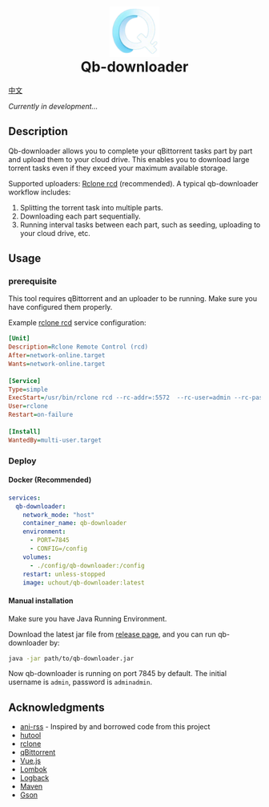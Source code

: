 <div align="center">
<img src="ui/public/android-chrome-512x512.png" height="100"/>
<h1 style="margin-top: 0">Qb-downloader</h1>
</div>


[中文](README-CN.md)

*Currently in development...*

## Description

Qb-downloader allows you to complete your qBittorrent tasks part by part and upload them to your cloud drive. This enables you to download large torrent tasks even if they exceed your maximum available storage.

Supported uploaders: [Rclone rcd](https://rclone.org/commands/rclone_rcd/) (recommended).
A typical qb-downloader workflow includes:
1. Splitting the torrent task into multiple parts.
2. Downloading each part sequentially.
3. Running interval tasks between each part, such as seeding, uploading to your cloud drive, etc.

## Usage

### prerequisite

This tool requires qBittorrent and an uploader to be running. Make sure you have configured them properly.

Example [rclone rcd](https://rclone.org/commands/rclone_rcd/) service configuration:
```ini
[Unit]
Description=Rclone Remote Control (rcd)
After=network-online.target
Wants=network-online.target

[Service]
Type=simple
ExecStart=/usr/bin/rclone rcd --rc-addr=:5572  --rc-user=admin --rc-pass="password"
User=rclone
Restart=on-failure

[Install]
WantedBy=multi-user.target
```
### Deploy

#### Docker (Recommended)

```yaml
services:
  qb-downloader:
    network_mode: "host"
    container_name: qb-downloader
    environment:
      - PORT=7845
      - CONFIG=/config
    volumes:
      - ./config/qb-downloader:/config
    restart: unless-stopped
    image: uchout/qb-downloader:latest
```
#### Manual installation
Make sure you have Java Running Environment.

Download the latest jar file from [release page](https://github.com/uchouT/qb-downloader/releases/latest), and you can run qb-downloader by:
```bash
java -jar path/to/qb-downloader.jar
```
Now qb-downloader is running on port 7845 by default. The initial username is `admin`, password is `adminadmin`. 

## Acknowledgments

- [ani-rss](https://github.com/wushuo894/ani-rss) - Inspired by and borrowed code from this project
- [hutool](https://hutool.cn)
- [rclone](https://rclone.org)
- [qBittorrent](https://github.com/qbittorrent/qBittorrent)
- [Vue.js](https://cn.vuejs.org/)
- [Lombok](https://github.com/projectlombok/lombok)
- [Logback](https://github.com/qos-ch/logback)
- [Maven](https://github.com/apache/maven)
- [Gson](https://github.com/google/gson)